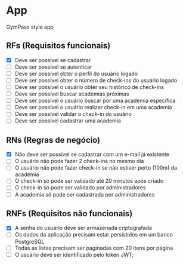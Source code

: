 # App

GymPass style app

## RFs (Requisitos funcionais)

- [x] Deve ser possível se cadastrar
- [ ] Deve ser possível se autenticar
- [ ] Deve ser possível obter o perfil do usuário logado
- [ ] Deve ser possível obter o número de check-ins do usuário logado
- [ ] Deve ser possível o usuário obter seu histórico de check-ins
- [ ] Deve ser possível buscar academias próximas
- [ ] Deve ser possível o usuário buscar por uma academia específica
- [ ] Deve ser possível o usuário realizar check-in em uma academia
- [ ] Deve ser possível validar o check-in do usuário
- [ ] Deve ser possível cadastrar uma academia

## RNs (Regras de negócio)

- [x] Não deve ser possível se cadastrar com um e-mail já existente
- [ ] O usuário não pode fazer 2 check-ins no mesmo dia
- [ ] O usuário não pode fazer check-in se não estiver perto (100m) da academia
- [ ] O check-in só pode ser validado até 20 minutos após criado
- [ ] O check-in só pode ser validado por administradores
- [ ] A academia só pode ser cadastrada por administradores

## RNFs (Requisitos não funcionais)

- [x] A senha do usuário deve ser armazenada criptografada
- [ ] Os dados da aplicação precisam estar persistidos em um banco PostgreSQL
- [ ] Todas as listas precisam ser paginadas com 20 itens por página
- [ ] O usuário deve ser identificado pelo token JWT;

